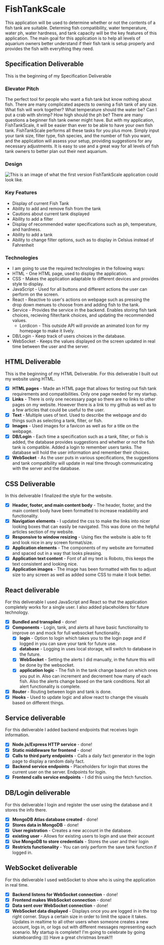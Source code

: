 # FishTankScale
This application will be used to determine whether or not the contents of a fish tank are suitable. Determing fish compatibility, water temperature, water ph, water hardness, and tank capacity will be the key features of this application. The main goal for this application is to help all levels of aquarium owners better understand if their fish tank is setup properly and provides the fish with everything they need.
## Specification Deliverable
This is the beginning of my Specification Deliverable
### Elevator Pitch
The perfect tool for people who want a fish tank but know nothing about fish. There are many complicated aspects to owning a fish tank of any size. What fish will work together? What temperature should the water be? Can I put a crab with shrimp? How high should the ph be? There are many questions a beginner fish tank owner might have. But with my application, FishTankScale, it will be easier than ever to be able to have your own fish tank. FishTankScale performs all these tasks for you plus more. Simply input your tank size, filter type, fish species, and the number of fish you want, and the application will assess your setup, providing suggestions for any necessary adjustments. It is easy to use and a great way for all levels of fish tank owners to better plan out their next aquarium.
### Design
![This is an image of what the first version FishTankScale application could look like.](https://github.com/kobycut/startup/blob/main/Screenshot%202024-09-10%20190151.png)
### Key Features
+ Display of current Fish Tank
+ Ability to add and remove fish from the tank
+ Cautions about current tank displayed
+ Ability to add a filter
+ Display of recommended water specifications such as ph, temperature, and hardness.
+ Ability to add a tank
+ Ability to change filter options, such as to display in Celsius instead of Fahrenheit
### Technologies
+ I am going to use the required technologies in the following ways:
+ HTML - One HTML page, used to display the application.
+ CSS - Makes the application adaptable to different devices and provides style to display.
+ JavaScript - Used for all buttons and different actions the user can perform on the screen.
+ React - Reactive to user's actions on webpage such as pressing the drop down menues to choose from and adding fish to the tank.
+ Service - Provides the service in the backend. Enables storing fish tank choices, recieving filter/tank choices, and updating the recommended values.
  - Lordicon - This outside API will provide an animated Icon for my homepage to make it lively.
+ DB/Login - Keep track of users choices in the database.
+ WebSocket - Keeps the values displayed on the screen updated in real time between the user and the server.
## HTML Deliverable
This is the beginning of my HTML Deliverable.
For this deliverable I built out my website using HTML.
- [x] **HTML pages** - Made an HTML page that allows for testing out fish tank requirements and compatibilities. Only one page needed for my startup.
- [x] **Links** - There is only one necessary page so there are no links to other pages on my website. However there is a link to my github as well as to a few articles that could be useful to the user.
- [x] **Text** - Multiple uses of text. Used to describe the webpage and do things such as selecting a tank, filter, or fish.
- [x] **Images** - Used images for a favicon as well as for a title on the webpage.
- [x] **DB/Login** - Each time a specification such as a tank, filter, or fish is added, the database provides suggestions and whether or not the fish tank is compatible. Added a login to remember users tanks. The database will hold the user information and remember their choices.
- [x] **WebSocket** - As the user puts in various specifications, the suggestions and tank compatibility will update in real time through communicating with the server and the database.
## CSS Deliverable
In this deliverable I finalized the style for the website.
- [x] **Header, footer, and main content body** - The header, footer, and the main content body have been formatted to increase readability and functionality.
- [x] **Navigation elements** - I updated the css to make the links into nicer looking boxes that can easily be navigated. This was done on the helpful articles section of my website.
- [x] **Responsive to window resizing** - Using flex the website is able to fit and look nice in any screen format/size.
- [x] **Application elements** - The components of my website are formatted and spaced out in a way that looks pleasing.
- [x] **Application text content** - Font of all my text is Roboto, this keeps the text consistent and looking nice.
- [x] **Application images** - The image has been formatted with flex to adjust size to any screen as well as added some CSS to make it look better. 

## React deliverable

For this deliverable I used JavaScript and React so that the application completely works for a single user. I also added placeholders for future technology.

- [x] **Bundled and transpiled** - done!
- [x] **Components** - Login, tank, and alerts all have basic functionality to improve on and mock for full websocket functionality.
  - [x] **login** - Option to login which takes you to the login page and if logged in you can save your tank for future use.
  - [x] **database** - Logging in uses local storage, will switch to database in the future.
  - [x] **WebSocket** - Setting the alerts I did manually, in the future this will be done by the websocket.
  - [x] **application logic** - The fish in the tank change based on which ones you put in. Also can increment and decrement how many of each fish. Also the alerts change based on the tank conditions. Not all alert functionality is complete.
- [x] **Router** - Routing between login and tank is done.
- [x] **Hooks** - Used to update logic and allow react to change the visuals based on different things.

## Service deliverable



For this deliverable I added backend endpoints that receives login information.

- [x] **Node.js/Express HTTP service** - done!
- [x] **Static middleware for frontend** - done!
- [x] **Calls to third party endpoints** - Calls a daily fact generator in the login page to display a random daily fact.
- [x] **Backend service endpoints** - Placeholders for login that stores the current user on the server. Endpoints for login.
- [x] **Frontend calls service endpoints** - I did this using the fetch function.

## DB/Login deliverable

For this deliverable I login and register the user using the database and it stores the info there.

- [x] **MongoDB Atlas database created** - done!
- [x] **Stores data in MongoDB** - done!
- [x] **User registration** - Creates a new account in the database.
- [x] **existing user** - Allows for existing users to login and use their account
- [x] **Use MongoDB to store credentials** - Stores the user and their login
- [x] **Restricts functionality** - You can only perform the save tank function if logged in.

## WebSocket deliverable

For this deliverable I used webSocket to show who is using the application in real time.

- [x] **Backend listens for WebSocket connection** - done!
- [x] **Frontend makes WebSocket connection** - done!
- [x] **Data sent over WebSocket connection** - done!
- [x] **WebSocket data displayed** - Displays once you are logged in in the top right corner. Stays a certain size in order to limit the space it takes. Updates in realtime to all other users when someone creates a new account, logs in, or logs out with different messages representing each scenario. My startup is complete!! I'm going to celebrate by going skateboarding :))) Have a great christmas break!!!
